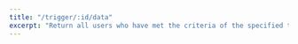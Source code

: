 ```yaml
---
title: "/trigger/:id/data"
excerpt: "Return all users who have met the criteria of the specified trigger"
---
```


